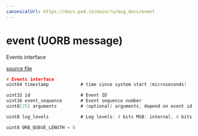 ```yaml
---
canonicalUrl: https://docs.px4.io/main/ru/msg_docs/event
---
```


# event (UORB message)

Events interface

[source file](https://github.com/PX4/PX4-Autopilot/blob/release/1.13/msg/event.msg)

```c
# Events interface
uint64 timestamp            # time since system start (microseconds)

uint32 id                   # Event ID
uint16 event_sequence       # Event sequence number
uint8[25] arguments         # (optional) arguments, depend on event id

uint8 log_levels            # Log levels: 4 bits MSB: internal, 4 bits LSB: external

uint8 ORB_QUEUE_LENGTH = 8

```
